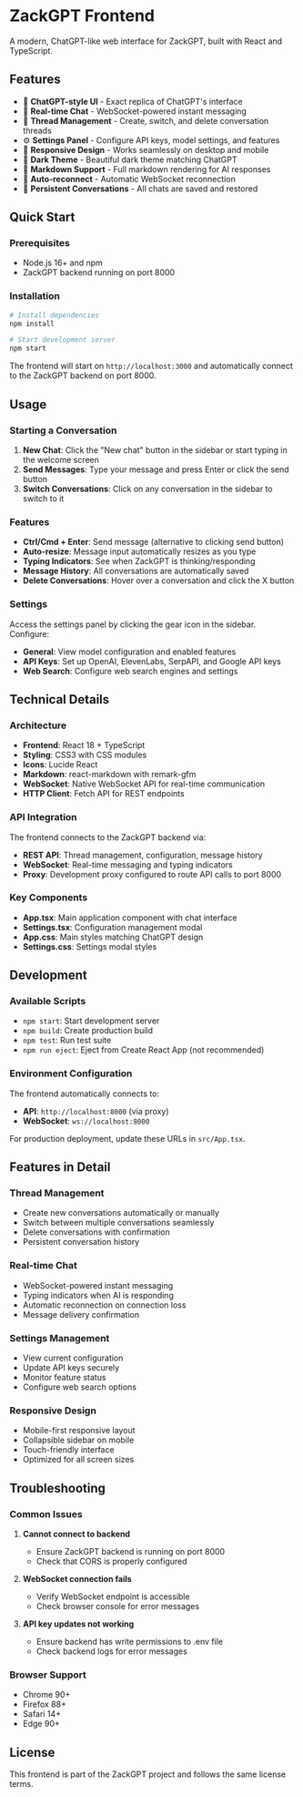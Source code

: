 # ZackGPT Frontend

A modern, ChatGPT-like web interface for ZackGPT, built with React and TypeScript.

## Features

- 🎨 **ChatGPT-style UI** - Exact replica of ChatGPT's interface
- 💬 **Real-time Chat** - WebSocket-powered instant messaging
- 🧵 **Thread Management** - Create, switch, and delete conversation threads
- ⚙️ **Settings Panel** - Configure API keys, model settings, and features
- 📱 **Responsive Design** - Works seamlessly on desktop and mobile
- 🌙 **Dark Theme** - Beautiful dark theme matching ChatGPT
- 📝 **Markdown Support** - Full markdown rendering for AI responses
- 🔄 **Auto-reconnect** - Automatic WebSocket reconnection
- 💾 **Persistent Conversations** - All chats are saved and restored

## Quick Start

### Prerequisites

- Node.js 16+ and npm
- ZackGPT backend running on port 8000

### Installation

```bash
# Install dependencies
npm install

# Start development server
npm start
```

The frontend will start on `http://localhost:3000` and automatically connect to the ZackGPT backend on port 8000.

## Usage

### Starting a Conversation

1. **New Chat**: Click the "New chat" button in the sidebar or start typing in the welcome screen
2. **Send Messages**: Type your message and press Enter or click the send button
3. **Switch Conversations**: Click on any conversation in the sidebar to switch to it

### Features

- **Ctrl/Cmd + Enter**: Send message (alternative to clicking send button)
- **Auto-resize**: Message input automatically resizes as you type
- **Typing Indicators**: See when ZackGPT is thinking/responding
- **Message History**: All conversations are automatically saved
- **Delete Conversations**: Hover over a conversation and click the X button

### Settings

Access the settings panel by clicking the gear icon in the sidebar. Configure:

- **General**: View model configuration and enabled features
- **API Keys**: Set up OpenAI, ElevenLabs, SerpAPI, and Google API keys
- **Web Search**: Configure web search engines and settings

## Technical Details

### Architecture

- **Frontend**: React 18 + TypeScript
- **Styling**: CSS3 with CSS modules
- **Icons**: Lucide React
- **Markdown**: react-markdown with remark-gfm
- **WebSocket**: Native WebSocket API for real-time communication
- **HTTP Client**: Fetch API for REST endpoints

### API Integration

The frontend connects to the ZackGPT backend via:

- **REST API**: Thread management, configuration, message history
- **WebSocket**: Real-time messaging and typing indicators
- **Proxy**: Development proxy configured to route API calls to port 8000

### Key Components

- **App.tsx**: Main application component with chat interface
- **Settings.tsx**: Configuration management modal
- **App.css**: Main styles matching ChatGPT design
- **Settings.css**: Settings modal styles

## Development

### Available Scripts

- `npm start`: Start development server
- `npm build`: Create production build
- `npm test`: Run test suite
- `npm run eject`: Eject from Create React App (not recommended)

### Environment Configuration

The frontend automatically connects to:
- **API**: `http://localhost:8000` (via proxy)
- **WebSocket**: `ws://localhost:8000`

For production deployment, update these URLs in `src/App.tsx`.

## Features in Detail

### Thread Management
- Create new conversations automatically or manually
- Switch between multiple conversations seamlessly
- Delete conversations with confirmation
- Persistent conversation history

### Real-time Chat
- WebSocket-powered instant messaging
- Typing indicators when AI is responding
- Automatic reconnection on connection loss
- Message delivery confirmation

### Settings Management
- View current configuration
- Update API keys securely
- Monitor feature status
- Configure web search options

### Responsive Design
- Mobile-first responsive layout
- Collapsible sidebar on mobile
- Touch-friendly interface
- Optimized for all screen sizes

## Troubleshooting

### Common Issues

1. **Cannot connect to backend**
   - Ensure ZackGPT backend is running on port 8000
   - Check that CORS is properly configured

2. **WebSocket connection fails**
   - Verify WebSocket endpoint is accessible
   - Check browser console for error messages

3. **API key updates not working**
   - Ensure backend has write permissions to .env file
   - Check backend logs for error messages

### Browser Support

- Chrome 90+
- Firefox 88+
- Safari 14+
- Edge 90+

## License

This frontend is part of the ZackGPT project and follows the same license terms.
